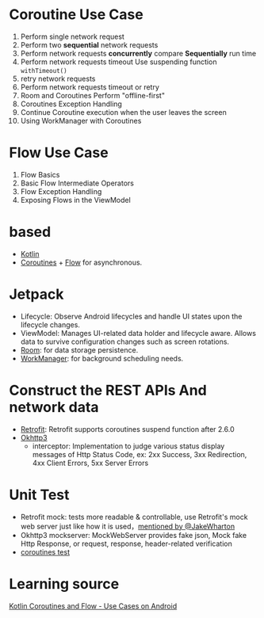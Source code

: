 
# Coroutine Use Case
1. Perform single network request
2. Perform two **sequential** network requests
3. Perform network requests **concurrently** compare **Sequentially** run time
4. Perform network requests timeout Use suspending function `withTimeout()`
5. retry network requests 
6. Perform network requests timeout or retry
7. Room and Coroutines Perform "offline-first"
8. Coroutines Exception Handling
9. Continue Coroutine execution when the user leaves the screen
10. Using WorkManager with Coroutines

# Flow Use Case
1. Flow Basics
2. Basic Flow Intermediate Operators
3. Flow Exception Handling
4. Exposing Flows in the ViewModel

# based
- [Kotlin](https://kotlinlang.org/) 
- [Coroutines](https://github.com/Kotlin/kotlinx.coroutines) + [Flow](https://kotlin.github.io/kotlinx.coroutines/kotlinx-coroutines-core/kotlinx.coroutines.flow/) for asynchronous.

# Jetpack
- Lifecycle: Observe Android lifecycles and handle UI states upon the lifecycle changes.
- ViewModel: Manages UI-related data holder and lifecycle aware. Allows data to survive configuration changes such as screen rotations.
- [Room](https://developer.android.com/topic/libraries/architecture/room): for data storage persistence.
- [WorkManager](https://developer.android.com/topic/libraries/architecture/workmanager): for background scheduling needs.

# Construct the REST APIs And network data
- [Retrofit](https://github.com/square/retrofit): Retrofit supports coroutines suspend function after 2.6.0
- [Okhttp3](https://github.com/square/okhttp) 
  - interceptor: Implementation to judge various status display messages of Http Status Code, ex: 2xx Success, 3xx Redirection, 4xx Client Errors, 5xx Server Errors 

# Unit Test
- Retrofit mock: tests more readable & controllable, use Retrofit's mock web server just like how it is used，[mentioned by @JakeWharton](https://github.com/square/retrofit/issues/1413#issuecomment-168905741) 
- Okhttp3 mockserver: MockWebServer provides fake json, Mock fake Http Response, or request, response, header-related verification
- [coroutines test](https://developer.android.com/kotlin/coroutines/test#additional-resources)

# Learning source
[Kotlin Coroutines and Flow - Use Cases on Android](https://github.com/LukasLechnerDev/Kotlin-Coroutines-and-Flow-UseCases-on-Android?tab=readme-ov-file)
